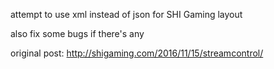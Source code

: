 attempt to use xml instead of json for SHI Gaming layout

also fix some bugs if there's any

original post: http://shigaming.com/2016/11/15/streamcontrol/
